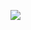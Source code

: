 <p align="right">
  <img src="[https://media.filmz.ru/photos/full/f_227933.jpg](https://i.pinimg.com/736x/03/d2/4b/03d24bebd5f43d0e291802375d51c1b5.jpg)"/>
</p>
